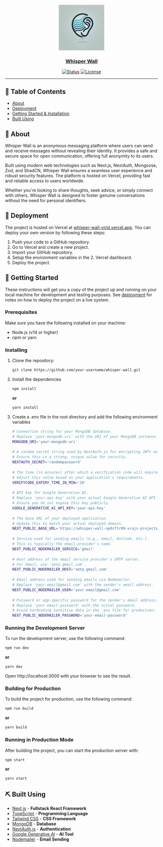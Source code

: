 <p align="center">
  <a href="" rel="noopener">
 <img width=150px height=150px src="./public/logo.jpg" alt="Project logo"/>
 </a>
</p>

<h3 style="text-align: center;">
  <a href="https://whisper-wall-virid.vercel.app/">Whisper Wall</a>
</h3>

<div align="center">

[![Status](https://img.shields.io/badge/status-active-success.svg)]()
[![License](https://img.shields.io/badge/license-MIT-blue.svg)](/LICENSE)

</div>

---

## 📝 Table of Contents

- [About](#about)
- [Deployment](#deployment)
- [Getting Started & Installation](#getting_started)
- [Built Using](#built_using)

## 🧐 About <a name = "about"></a>

Whisper Wall is an anonymous messaging platform where users can send and receive messages without revealing their identity. It provides a safe and secure space for open communication, offering full anonymity to its users.

Built using modern web technologies such as Next.js, NextAuth, Mongoose, Zod, and ShadCN, Whisper Wall ensures a seamless user experience and robust security features. The platform is hosted on Vercel, providing fast and reliable access to users worldwide.

Whether you're looking to share thoughts, seek advice, or simply connect with others, Whisper Wall is designed to foster genuine conversations without the need for personal identifiers.

## 🚀 Deployment <a name = "deployment"></a>

The project is hosted on Vercel at <a href="https://whisper-wall-virid.vercel.app/">whisper-wall-virid.vercel.app</a>. You can deploy your own version by following these steps:

1. Push your code to a GitHub repository.
2. Go to Vercel and create a new project.
3. Import your GitHub repository.
4. Setup the environment variables in the 2. Vercel dashboard.
5. Deploy the project.

## 🏁 Getting Started <a name = "getting_started"></a>

These instructions will get you a copy of the project up and running on your local machine for development and testing purposes. See [deployment](#deployment) for notes on how to deploy the project on a live system.

### Prerequisites

Make sure you have the following installed on your machine:

- Node.js (v14 or higher)
- npm or yarn

### Installing

1. Clone the repository:

   ```bash
   git clone https://github.com/your-username/whisper-wall.git
   ```

2. Install the dependencies

   ```bash
   npm install
   ```

   **or**

   ```bash
   yarn install
   ```

3. Create a .env file in the root directory and add the following environment variables

   ```bash
   # Connection string for your MongoDB database.
   # Replace 'your-mongodb-uri' with the URI of your MongoDB instance.
   MONGODB_URI='your-mongodb-uri'

   # A random secret string used by NextAuth.js for encrypting JWTs and securing cookies.
   # Ensure this is a strong, unique value for security.
   NEXTAUTH_SECRET='randompassword'

   # The time (in minutes) after which a verification code will expire.
   # Adjust this value based on your application's requirements.
   VERIFYCODE_EXPIRY_TIME_IN_MIN='10'

   # API key for Google Generative AI.
   # Replace 'your-api-key' with your actual Google Generative AI API key.
   # Ensure you do not expose this key publicly.
   GOOGLE_GENERATIVE_AI_API_KEY='your-api-key'

   # The base URL of your deployed application.
   # Update this to match your actual deployed domain.
   NEXT_PUBLIC_BASE_URL='https://whisper-wall-np0cftr09-vrajs-projects-ce0359d4.vercel.app'

   # Service used for sending emails (e.g., Gmail, Outlook, etc.).
   # This is typically the email provider's name.
   NEXT_PUBLIC_NODEMAILER_SERVICE='gmail'

   # Host address of the email service provider's SMTP server.
   # For Gmail, use 'smtp.gmail.com'.
   NEXT_PUBLIC_NODEMAILER_HOST='smtp.gmail.com'

   # Email address used for sending emails via Nodemailer.
   # Replace 'your-email@gmail.com' with the sender's email address.
   NEXT_PUBLIC_NODEMAILER_USER='your-email@gmail.com'

   # Password or app-specific password for the sender's email address.
   # Replace 'your-email-password' with the actual password.
   # Avoid hardcoding sensitive data in the .env file for production; consider using a secret manager.
   NEXT_PUBLIC_NODEMAILER_PASSWORD='your-email-password'
   ```

### Running the Development Server

To run the development server, use the following command:

```bash
npm run dev
```

**or**

```bash
yarn dev
```

Open http://localhost:3000 with your browser to see the result.

### Building for Production

To build the project for production, use the following command:

```bash
npm run build
```

**or**

```bash
yarn build
```

### Running in Production Mode

After building the project, you can start the production server with:

```bash
npm start
```

**or**

```bash
yarn start
```

## ⛏️ Built Using <a name = "built_using"></a>

- [Next.js](https://nextjs.org/) - **Fullstack React Framework**
- [TypeScript](https://www.typescriptlang.org/) - **Programming Language**
- [Tailwind CSS](https://tailwindcss.com/) - **CSS Framework**
- [MongoDB](https://www.mongodb.com/) - **Database**
- [NextAuth.js](https://next-auth.js.org/) - **Authentication**
- [Google Generative AI](https://ai.google/tools/) - **AI Tool**
- [Nodemailer](https://nodemailer.com/) - **Email Sending**
